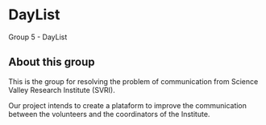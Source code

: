# DayList
Group 5 - DayList

## About this group
This is the group for resolving the problem of communication from Science Valley Research Institute (SVRI).

Our project intends to create a plataform to improve the communication between the volunteers and the coordinators of the Institute.


